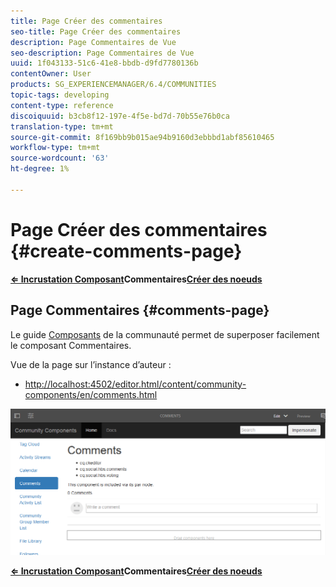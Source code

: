 ```yaml
---
title: Page Créer des commentaires
seo-title: Page Créer des commentaires
description: Page Commentaires de Vue
seo-description: Page Commentaires de Vue
uuid: 1f043133-51c6-41e8-bbdb-d9fd7780136b
contentOwner: User
products: SG_EXPERIENCEMANAGER/6.4/COMMUNITIES
topic-tags: developing
content-type: reference
discoiquuid: b3cb8f12-197e-4f5e-bd7d-70b55e76b0ca
translation-type: tm+mt
source-git-commit: 8f169bb9b015ae94b9160d3ebbbd1abf85610465
workflow-type: tm+mt
source-wordcount: '63'
ht-degree: 1%

---
```



# Page Créer des commentaires {#create-comments-page}

**[⇐ Incrustation Composant](overlay-comments.md)Commentaires[Créer des noeuds](overlay-create-nodes.md)**

## Page Commentaires {#comments-page}

Le guide [Composants](components-guide.md) de la communauté permet de superposer facilement le composant Commentaires.

Vue de la page sur l’instance d’auteur :

* [http://localhost:4502/editor.html/content/community-components/en/comments.html](http://localhost:4502/editor.html/content/community-components/en/comments.html)

![chlimage_1-125](assets/chlimage_1-125.png)

**[⇐ Incrustation Composant](overlay-comments.md)Commentaires[Créer des noeuds](overlay-create-nodes.md)**